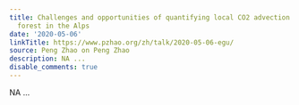 ```yaml
---
title: Challenges and opportunities of quantifying local CO2 advection at a mountain
  forest in the Alps
date: '2020-05-06'
linkTitle: https://www.pzhao.org/zh/talk/2020-05-06-egu/
source: Peng Zhao on Peng Zhao
description: NA ...
disable_comments: true
---
```

NA ...